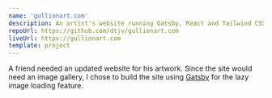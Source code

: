 ```yaml
---
name: 'gullionart.com'
description: An artist's website running Gatsby, React and Tailwind CSS.
repoUrl: https://github.com/dtjv/gullionart.com
liveUrl: https://gullionart.com
template: project
---
```


A friend needed an updated website for his artwork. Since the site would need an
image gallery, I chose to build the site using
[Gatsby](https://www.gatsbyjs.com/) for the lazy image loading feature.

<!-- more -->
